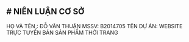 <h2># NIÊN LUẬN CƠ SỞ</h2>
<space>HỌ VÀ TÊN : ĐỖ VĂN THUẬN</space>
MSSV: B2014705  
TÊN DỰ ÁN: WEBSITE TRỰC TUYẾN BÁN SẢN PHẨM THỜI TRANG
